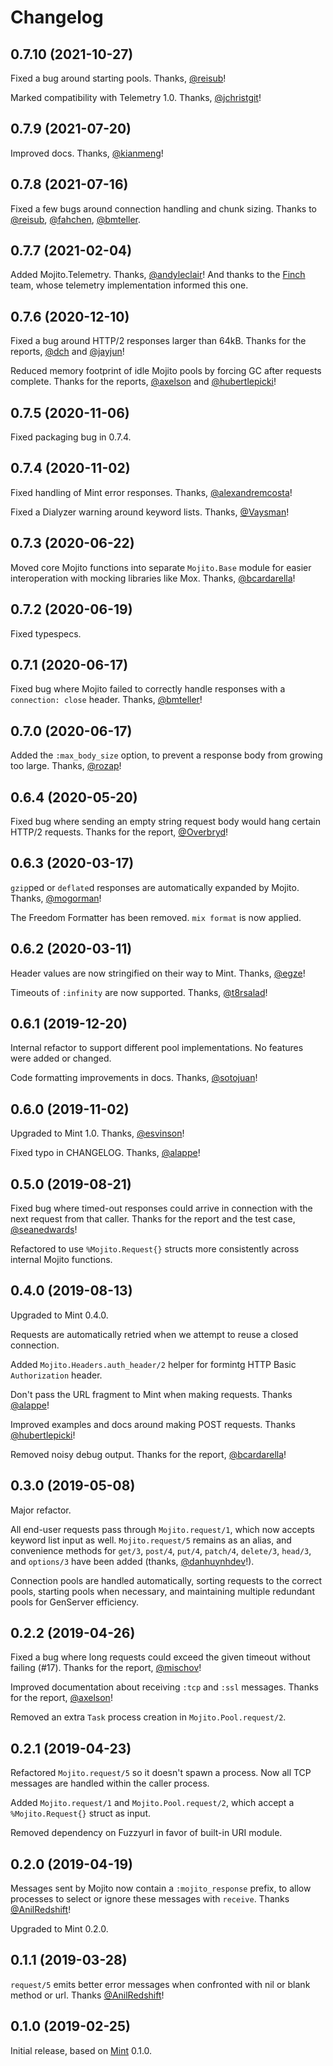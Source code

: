 # Changelog

## 0.7.10 (2021-10-27)

Fixed a bug around starting pools. Thanks,
[@reisub](https://github.com/reisub)!

Marked compatibility with Telemetry 1.0. Thanks,
[@jchristgit](https://github.com/jchristgit)!

## 0.7.9 (2021-07-20)

Improved docs. Thanks, [@kianmeng](https://github.com/kianmeng)!

## 0.7.8 (2021-07-16)

Fixed a few bugs around connection handling and chunk sizing. Thanks to
[@reisub](https://github.com/reisub), [@fahchen](https://github.com/fahchen),
[@bmteller](https://github.com/bmteller).

## 0.7.7 (2021-02-04)

Added Mojito.Telemetry. Thanks,
[@andyleclair](https://github.com/andyleclair)! And thanks to the
[Finch](https://github.com/keathley/finch) team, whose telemetry
implementation informed this one.

## 0.7.6 (2020-12-10)

Fixed a bug around HTTP/2 responses larger than 64kB. Thanks for the
reports, [@dch](https://github.com/dch) and
[@jayjun](https://github.com/jayjun)!

Reduced memory footprint of idle Mojito pools by forcing GC after
requests complete. Thanks for the reports,
[@axelson](https://github.com/axelson) and
[@hubertlepicki](https://github.com/hubertlepicki)!

## 0.7.5 (2020-11-06)

Fixed packaging bug in 0.7.4.

## 0.7.4 (2020-11-02)

Fixed handling of Mint error responses.
Thanks, [@alexandremcosta](https://github.com/alexandremcosta)!

Fixed a Dialyzer warning around keyword lists.
Thanks, [@Vaysman](https://github.com/Vaysman)!

## 0.7.3 (2020-06-22)

Moved core Mojito functions into separate `Mojito.Base` module for
easier interoperation with mocking libraries like Mox. Thanks,
[@bcardarella](https://github.com/bcardarella)!

## 0.7.2 (2020-06-19)

Fixed typespecs.

## 0.7.1 (2020-06-17)

Fixed bug where Mojito failed to correctly handle responses with
a `connection: close` header. Thanks,
[@bmteller](https://github.com/bmteller)!

## 0.7.0 (2020-06-17)

Added the `:max_body_size` option, to prevent a response body from
growing too large. Thanks, [@rozap](https://github.com/rozap)!

## 0.6.4 (2020-05-20)

Fixed bug where sending an empty string request body would hang certain
HTTP/2 requests. Thanks for the report,
[@Overbryd](https://github.com/Overbryd)!

## 0.6.3 (2020-03-17)

`gzip`ped or `deflate`d responses are automatically expanded by
Mojito. Thanks, [@mogorman](https://github.com/mogorman)!

The Freedom Formatter has been removed. `mix format` is now applied.

## 0.6.2 (2020-03-11)

Header values are now stringified on their way to Mint. Thanks,
[@egze](https://github.com/egze)!

Timeouts of `:infinity` are now supported. Thanks,
[@t8rsalad](https://github.com/t8rsalad)!

## 0.6.1 (2019-12-20)

Internal refactor to support different pool implementations. No features
were added or changed.

Code formatting improvements in docs. Thanks,
[@sotojuan](https://github.com/sotojuan)!

## 0.6.0 (2019-11-02)

Upgraded to Mint 1.0. Thanks, [@esvinson](https://github.com/esvinson)!

Fixed typo in CHANGELOG. Thanks, [@alappe](https://github.com/alappe)!

## 0.5.0 (2019-08-21)

Fixed bug where timed-out responses could arrive in connection with
the next request from that caller.  Thanks for the report and the
test case, [@seanedwards](https://github.com/seanedwards)!

Refactored to use `%Mojito.Request{}` structs more consistently across
internal Mojito functions.

## 0.4.0 (2019-08-13)

Upgraded to Mint 0.4.0.

Requests are automatically retried when we attempt to reuse a closed
connection.

Added `Mojito.Headers.auth_header/2` helper for formintg HTTP Basic
`Authorization` header.

Don't pass the URL fragment to Mint when making requests.
Thanks [@alappe](https://github.com/alappe)!

Improved examples and docs around making POST requests.
Thanks [@hubertlepicki](https://github.com/hubertlepicki)!

Removed noisy debug output.
Thanks for the report, [@bcardarella](https://github.com/bcardarella)!

## 0.3.0 (2019-05-08)

Major refactor.

All end-user requests pass through `Mojito.request/1`, which now
accepts keyword list input as well.  `Mojito.request/5` remains
as an alias, and convenience methods for `get/3`, `post/4`, `put/4`,
`patch/4`, `delete/3`, `head/3`, and `options/3` have been added
(thanks, [@danhuynhdev](https://github.com/danhuynhdev)!).

Connection pools are handled automatically, sorting requests to the
correct pools, starting pools when necessary, and maintaining
multiple redundant pools for GenServer efficiency.

## 0.2.2 (2019-04-26)

Fixed a bug where long requests could exceed the given timeout without
failing (#17).  Thanks for the report,
[@mischov](https://github.com/mischov)!

Improved documentation about receiving `:tcp` and `:ssl` messages.
Thanks for the report,
[@axelson](https://github.com/axelson)!

Removed an extra `Task` process creation in `Mojito.Pool.request/2`.

## 0.2.1 (2019-04-23)

Refactored `Mojito.request/5` so it doesn't spawn a process.  Now all
TCP messages are handled within the caller process.

Added `Mojito.request/1` and `Mojito.Pool.request/2`, which accept a
`%Mojito.Request{}` struct as input.

Removed dependency on Fuzzyurl in favor of built-in URI module.

## 0.2.0 (2019-04-19)

Messages sent by Mojito now contain a `:mojito_response` prefix, to allow
processes to select or ignore these messages with `receive`.
Thanks [@AnilRedshift](https://github.com/AnilRedshift)!

Upgraded to Mint 0.2.0.

## 0.1.1 (2019-03-28)

`request/5` emits better error messages when confronted with nil or blank
method or url.  Thanks [@AnilRedshift](https://github.com/AnilRedshift)!

## 0.1.0 (2019-02-25)

Initial release, based on [Mint](https://github.com/ericmj/mint) 0.1.0.

